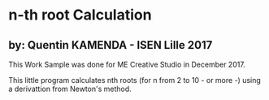 # n-th root Calculation

## by: Quentin KAMENDA - ISEN Lille 2017



This Work Sample was done for ME Creative Studio in December 2017.

This little program calculates nth roots (for n from 2 to 10 - or more -) using a derivattion from Newton's method.

